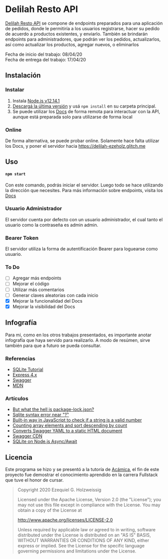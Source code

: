 # Delilah Resto API

[Delilah Resto API](https://ezeholz.github.io/Acamica/tercerProyecto/docs) se compone de endpoints preparados para una aplicación de pedidos, donde le permitiría a los usuarios registrarse, hacer su pedido de acuerdo a productos existentes, y enviarlo.
También se brindarán endpoints para administradores, que podrán ver los pedidos, actualizarlos, así como actualizar los productos, agregar nuevos, o eliminarlos

Fecha de inicio del trabajo: 08/04/20\
Fecha de entrega del trabajo: 17/04/20

## Instalación

### Instalar

1. Instala [Node.js v12.14.1](https://nodejs.org/download/release/v12.14.1/) 
2. [Descargá la última versión](https://github.com/ezeholz/Acamica/releases/tag/3.1.1.6) y usá `npm install` en su carpeta principal.
3. Se puede utilizar los [Docs](https://ezeholz.github.io/Acamica/tercerProyecto/docs) de forma remota para interactuar con la API, aunque está preparada solo para utilizarse de forma local

### Online
De forma alternativa, se puede probar online. Solamente hace falta utilizar los Docs, y poner el servidor hacia https://delilah-ezeholz.glitch.me

## Uso

#### `npm start`
Con este comando, podrás iniciar el servidor. Luego todo se hace utilizando la dirección que necesites. Para más información sobre endpoints, visita los [Docs](https://ezeholz.github.io/Acamica/tercerProyecto/docs)

### Usuario Administrador
El servidor cuenta por defecto con un usuario administrador, el cual tanto el usuario como la contraseña es admin admin.

### Bearer Token
El servidor utiliza la forma de autentificación Bearer para loguearse como usuario.

### To Do
- [ ] Agregar más endpoints
- [ ] Mejorar el código
- [ ] Utilizar más comentarios
- [ ] Generar claves aleatorias con cada inicio
- [x] Mejorar la funcionalidad del Docs
- [x] Mejorar la visibilidad del Docs

## Infografía

Para mi, como en los otros trabajos presentados, es importante anotar infografía que haya servido para realizarlo. A modo de resúmen, sirve también para que a futuro se pueda consultar.

### Referencias
* [SQLite Tutorial](https://www.sqlitetutorial.net/sqlite-nodejs/)
* [Express 4.x](https://expressjs.com/es/4x/api.html)
* [Swagger](https://swagger.io/specification/)
* [MDN](https://developer.mozilla.org)

### Artículos
* [But what the hell is package-lock.json?](https://dev.to/saurabhdaware/but-what-the-hell-is-package-lock-json-b04)
* [Sqlite syntax error near "?"](https://stackoverflow.com/questions/32197634/sqlite-syntax-error-near)
* [Built-in way in JavaScript to check if a string is a valid number](https://stackoverflow.com/questions/175739/built-in-way-in-javascript-to-check-if-a-string-is-a-valid-number)
* [Counting array elements and sort descending by count](https://stackoverflow.com/questions/18007214/counting-array-elements-and-sort-descending-by-count)
* [Converts Swagger YAML to a static HTML document](https://gist.github.com/oseiskar/dbd51a3727fc96dcf5ed189fca491fb3)
* [Swagger CDN](https://cdnjs.com/libraries/swagger-ui)
* [SQLite on Node.js Async/Await](https://www.scriptol.com/sql/sqlite-async-await.php)

## Licencia

Este programa se hizo y se presentó a la tutoría de [Acámica](https://www.acamica.com), el fin de este proyecto fue demostrar el conocimiento aprendido en la carrera Fullstack que tuve el honor de cursar.

>Copyright 2020 Ezequiel G. Holzweissig
>
>Licensed under the Apache License, Version 2.0 (the "License");
>you may not use this file except in compliance with the License.
>You may obtain a copy of the License at
>
>   http://www.apache.org/licenses/LICENSE-2.0
>
>Unless required by applicable law or agreed to in writing, software
>distributed under the License is distributed on an "AS IS" BASIS,
>WITHOUT WARRANTIES OR CONDITIONS OF ANY KIND, either express or implied.
>See the License for the specific language governing permissions and
>limitations under the License.
